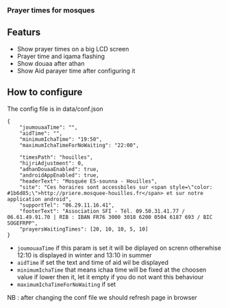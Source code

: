 ### Prayer times for mosques ###

## Featurs

* Show prayer times on a big LCD screen
* Prayer time and iqama flashing
* Show douaa after athan
* Show Aid parayer time after configuring it


## How to configure

The config file is in data/conf.json

```
{
    "joumouaaTime": "",
    "aidTime": "",
    "minimumIchaTime": "19:50",
    "maximumIchaTimeForNoWaiting": "22:00",
    
    "timesPath": "houilles",
    "hijriAdjustment": 0,
    "adhanDouaaEnabled": true,
    "androidAppEnabled": true,
    "headerText": "Mosquée ES-sounna - Houilles",
    "site": "Ces horaires sont accessbiles sur <span style=\"color: #1b6d85;\">http://priere.mosquee-houilles.fr</span> et sur notre application android",
    "supportTel": "06.29.11.16.41",
    "footerText": "Association SFI - Tél. 09.50.31.41.77 / 06.61.49.91.70 | RIB : IBAN FR76 3000 3018 6200 0504 6187 693 / BIC SOGEFRPP",
    "prayersWaitingTimes": [20, 10, 10, 5, 10]
}
```

* `joumouaaTime` if this param is set it will be diplayed on screnn otherwhise 12:10 is displayed in winter and 13:10 in summer
* `aidTime` if set the text and time of aid wil be displayed
* `minimumIchaTime` that means ichaa time will be fixed at the choosen value if lower then it, let it empty if you do not want this behaviour
* `maximumIchaTimeForNoWaiting` if set 


NB : after changing the conf file we should refresh page in browser
